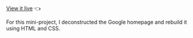 [View it live](https://chrisnotthere.github.io/google-homepage/) :point_left:

For this mini-project, I deconstructed the Google homepage and rebuild it using HTML and CSS.

